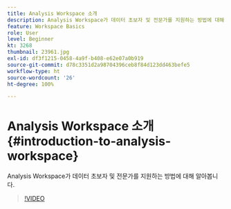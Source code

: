 ```yaml
---
title: Analysis Workspace 소개
description: Analysis Workspace가 데이터 초보자 및 전문가를 지원하는 방법에 대해 알아보기
feature: Workspace Basics
role: User
level: Beginner
kt: 3268
thumbnail: 23961.jpg
exl-id: df3f1215-0458-4a9f-b408-e62e07a0b919
source-git-commit: d78c3351d2a98704396ceb8f84d123dd463befe5
workflow-type: ht
source-wordcount: '26'
ht-degree: 100%

---
```


# Analysis Workspace 소개 {#introduction-to-analysis-workspace}

Analysis Workspace가 데이터 초보자 및 전문가를 지원하는 방법에 대해 알아봅니다.

>[!VIDEO](https://video.tv.adobe.com/v/28165/?quality=12)
